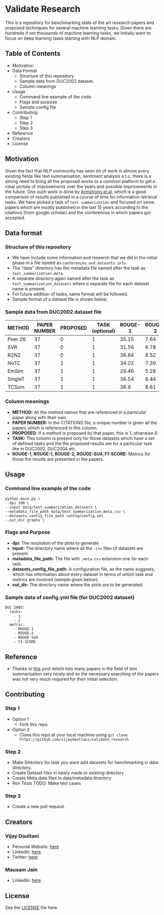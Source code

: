 # Validate Research
This is a repository for benchmarking state of the art research papers and proposed techniques for several machine learning tasks. Given there are hundreds if not thousands of machine learning tasks, we initially want to focus on deep learning tasks starting with NLP domain. 

## Table of Contents
* Motivation
* Data Format
	* Structure of this repository
	* Sample data from DUC2002 dataset.
	* Column meanings
* Usage
	* Command line example of the code
	* Flags and purpose
	* Sample config file
* Contributing
	* Step 1
	* Step 2
	* Step 3
* Reference
* Creators
* License


## Motivation
Given the fact that NLP community has seen lot of work in almost every existing fields like text summarisation, sentiment analysis e.t.c. there is a strong need to bring all the proposed works to a common platform to get a clear picture of improvements over the years and possible improvements in the future. One such work is done by [Armstrong et.al.](https://e.humanities.uva.nl/ireval/papers/paper_2.pdf) which is a good comparison of results published in a course of time for information retrieval tasks. We have picked a task of `text summarization` and focused on some papers which are mostly published in the last 15 years according to the citations (from google scholar) and the conferences in which papers got accepted.

## Data format

### Structure of this repository

* We have include some information and research that we did in the initial phase in a file named as `conferences_and_datasets.info`.
* The "data" directory has the metadata file named after the task as `text_summarization.meta`.
* A separate directory again named after the task as `text_summarization_datasets` where a separate file for each dataset name is present.
* For future addition of tasks, same format will be followed.
* Sample format of a dataset file is shown below.

### Sample data from DUC2002 dataset file
| METHOD | PAPER NUMBER | PROPOSED | TASK (optional) | ROUGE-1 | ROUGE-2 | 
| ------------- | -------- | -------- | -------- | -------- | -------- | 
| Peer 26 | 37 | 0 | 1 | 35.15 | 7.64 | 
| SVR | 37 | 0 | 1 | 31.56 | 6.78 | 
| R2N2 | 37 | 0 | 1 | 36.84 | 8.52 |
| NoTC | 37 | 1 | 1 | 34.02 | 7.39 |
| EmSim | 37 | 1 | 1 | 29.46 | 5.28 |
| SingleT | 37 | 1 | 1 | 36.54 | 8.44 |
| TCSum | 37 | 1 | 1 | 36.9 | 8.61 |

### Column meanings
* **METHOD:** All the method names that are referenced in a particular paper along with their own.
* **PAPER NUMBER:** In the CITATIONS file, a unique number is given all the papers which is referenced in this column.
* **PROPOSED:** If a method is proposed by that paper, this is 1, otherwise 0.
* **TASK:** This column is present only for those datasets which have a set of defined tasks and the the proposed results are for a particular task like in DUC2002, DUC2004 etc.
* **ROUGE-1, ROUGE-1, ROUGE-2, ROUGE-SU4, F1-SCORE:** Metrics for those the results are presented in the papers.


## Usage

### Command line example of the code
```
python main.py \
--dpi 100 \
--input data/text_summarization_datasets \
--metadata_file_path data/text_summarization.meta.csv \
--datasets_config_file_path config/config.yml
--out_dir graphs \
```

### Flags and Purpose
* **dpi:** The resolution of the plots to generate
* **input:** The directory name where all the `.csv` files of datasets are present.
* **metadata\_file\_path:** The file with `.meta.csv` extension one for each task.
* **datasets\_config\_file\_path:** A configuration file, as the name suggests, which has information about every dataset in terms of which task and metrics are involved (sample given below).
* **out\_dir:** The directory name where the plots are to be generated.

### Sample data of config.yml file (for DUC2002 dataset)
```
DUC_2002:
  tasks:
    - 1
    - 2
  metric:
    - ROUGE-1
    - ROUGE-2
    - ROUGE-SU4
    - F1-SCORE
```

## Reference
* Thanks to [this](https://github.com/mathsyouth/awesome-text-summarization) post which lists many papers in the field of text summarisation very nicely and so the necessary searching of the papers was not very much required for their initial selection.


## Contributing
### Step 1
* Option 1
	* Fork this repo.
* Option 2
	* Clone this repo at your local machine using `git clone https://github.com/vijaydaultani/validate_research`
	
### Step 2
* Make Directory for task you want add datasets for benchmarking in data directory.
* Create Dataset files in newly made or existing directory
* Create Meta data files in data/metadata directory
* Run Tests TODO: Make test cases

### Step 3
* Create a new pull request.

## Creators
### Vijay Daultani
* Personal Website: [here][Vijay Website]
* LinkedIn: [here][Vijay LinkedIn]
* Twitter: [here][Vijay Twitter]

### Mausam Jain
* LinkedIn: [here][Mausam LinkedIn]

## License
See the [LICENSE][] file here. 


[Vijay Website]: https://vijaydaultani.github.io/
[Vijay LinkedIn]: https://www.linkedin.com/in/vijaydaultani/
[Vijay Twitter]: https://twitter.com/vijaydaultani
[Mausam LinkedIn]: https://www.linkedin.com/in/mausam-jain-b65a2a93
[LICENSE]: https://github.com/vijaydaultani/validate_research/blob/master/LICENSE
[Github link]: https://github.com/vijaydaultani/validate_research